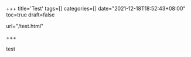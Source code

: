 +++
title='Test'
tags=[]
categories=[]
date="2021-12-18T18:52:43+08:00"
toc=true
draft=false

url="/test.html"

+++

test

